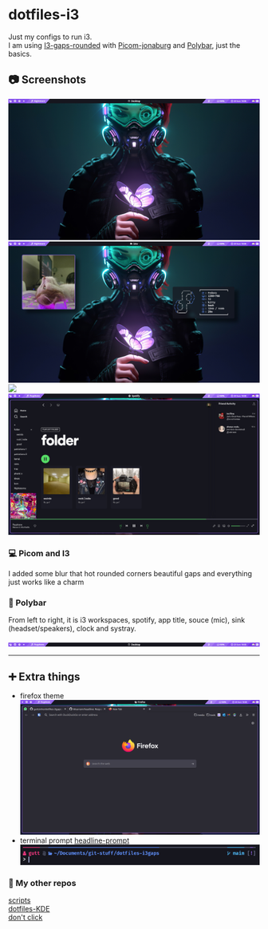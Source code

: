 # dotfiles-i3
Just my configs to run i3.  
I am using [I3-gaps-rounded](https://github.com/jbenden/i3-gaps-rounded) with [Picom-jonaburg](https://github.com/jonaburg/picom) and [Polybar](https://github.com/polybar/polybar), just the basics.


## 📷 Screenshots 
![](https://github.com/guttzinho/dotfiles-i3gaps/blob/main/pics/blank.png?raw=true)  
![](https://github.com/guttzinho/dotfiles-i3gaps/blob/main/pics/nvim-clock-neo.png?raw=true)  
![](https://github.com/guttzinho/dotfiles-i3gaps/blob/main/pics/picture.png?raw=true)  
![](https://github.com/guttzinho/dotfiles-i3gaps/blob/main/pics/music.png?raw=true)  

### 💻 Picom and I3
I added some blur that hot rounded corners beautiful gaps and everything just works like a charm

### 🧩 Polybar
From left to right, it is i3 workspaces, spotify, app title, souce (mic), sink (headset/speakers), clock and systray.   

![](https://github.com/guttzinho/dotfiles-i3gaps/blob/main/pics/polybar1.png?raw=true)

----

##  ➕ Extra things

* firefox theme
![](https://github.com/guttzinho/dotfiles-i3gaps/blob/main/pics/firefox.png?raw=true)
* terminal prompt  [headline-prompt](https://github.com/Moarram/headline)  
![](https://github.com/guttzinho/dotfiles-i3gaps/blob/main/pics/prompt.png?raw=true) 

### 👋 My other repos  
[scripts](https://github.com/guttzinho/scripts)  
[dotfiles-KDE](https://github.com/guttzinho/dotfiles-KDE)  
[don't click](https://youtu.be/dQw4w9WgXcQ)  
